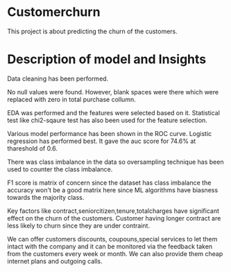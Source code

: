 # Customerchurn
This project is about predicting the churn of the customers.
# Description of model and Insights

Data cleaning has been performed.

No null values were found. However, blank spaces were there which were replaced with zero in total purchase collumn.

EDA was performed and the features were selected based on it. Statistical test like chi2-sqaure test has also been used for the feature selection.

Various model performance has been shown in the ROC curve. Logistic regression has performed best. It gave the auc score for 74.6% at thareshold of 0.6.

There was class imbalance in the data so oversampling technique has been used to counter the class imbalance.

F1 score is matrix of concern since the dataset has class imbalance the accuracy won't be a good matrix here since ML algorithms have biasness towards the majority class.

Key factors like contract,seniorcitizen,tenure,totalcharges have significant effect on the churn of the customers. Customer having longer contract are less likely to churn since they are under contraint.

We can offer customers discounts, coupouns,special services to let them intact with the company and it can be monitored via the feedback taken from the customers every week or month. We can also provide them cheap internet plans and outgoing calls.
